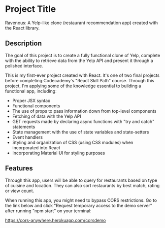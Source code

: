 # Project Title

Ravenous: A Yelp-like clone (restaurant recommendation app) created with the React library.

## Description

The goal of this project is to create a fully functional clone of Yelp, complete with the ability to retrieve data from the Yelp API and present it through a polished interface.

This is my first-ever project created with React.  It's one of two final projects before completing Codecademy's "React Skill Path" course.  Through this project, I'm applying some of the knowledge essential to building a functional app, including:

- Proper JSX syntax
- Functional components
- The use of props to pass information down from top-level components
- Fetching of data with the Yelp API
- GET requests made by declaring async functions with "try and catch" statements
- State management with the use of state variables and state-setters
- Event handlers
- Styling and organization of CSS (using CSS modules) when incorporated into React
- Incorporating Material UI for styling purposes

## Features

Through this app, users will be able to query for restaurants based on type of cuisine and location.  They can also sort restaurants by best match, rating or view count.

When running this app, you might need to bypass CORS restrictions.  Go to the link below and click "Request temporary access to the demo server" after running "npm start" on your terminal:

https://cors-anywhere.herokuapp.com/corsdemo
